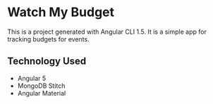 # Watch My Budget

This is a project generated with Angular CLI 1.5. It is a simple app for tracking budgets for events.

## Technology Used

- Angular 5
- MongoDB Stitch
- Angular Material

